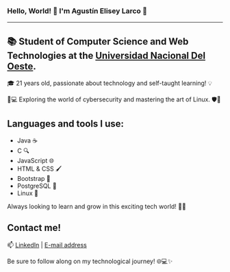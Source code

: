 ### Hello, World! 👋 I'm Agustín Elisey Larco 🌟
---
## 📚 Student of Computer Science and Web Technologies at the [Universidad Nacional Del Oeste](https://www.uno.edu.ar).

🎓 21 years old, passionate about technology and self-taught learning! 💡

🔐💻 Exploring the world of cybersecurity and mastering the art of Linux. 🛡️🐧

## Languages and tools I use:
- Java ☕
- C 🔍
- JavaScript 🌐
- HTML & CSS 🖌️
- Bootstrap 🌈
- PostgreSQL 🐘
- Linux 🐧

Always looking to learn and grow in this exciting tech world! 🚀✨

## Contact me!
📫 [LinkedIn](www.linkedin.com/in/agustin-elisey-larco-04b397236)
 | [E-mail address](mailto:agustinelisey22@gmail.com)

Be sure to follow along on my technological journey! 🌐💻✨
